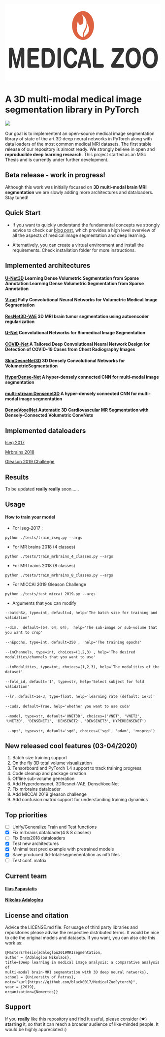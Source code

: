<div align="center">
<img src="figures/med-zoo-logo.png" width=662 height=250/>
</div>

# A 3D multi-modal medical image segmentation library in PyTorch

![](https://img.shields.io/github/license/black0017/MedicalZooPytorch)

Our goal is to implementent an open-source medical image segmentation library of state of the art 3D deep neural networks in PyTorch along with data loaders of the most common medical MRI datasets. The first stable release of our repository is almost ready. We strongly believe in open and **reproducible deep learning research**. This project started as an MSc Thesis and is currently under further development.

## Beta release - work in progress!
Although this work was initially focused on **3D multi-modal brain MRI segmentation** we are slowly adding more architectures and dataloaders. Stay tuned!

## Quick Start
- If you want to quickly understand the fundamental concepts we strongly advice to check our [blog post](https://theaisummer.com/medical-image-deep-learning/ "MedicalZooPytorch article"), which provides a high level overview of all the aspects of medical image segmentation and deep learning. 

- Alternatively, you can create a virtual environment and install the requirements. Check installation folder for more instructions.

## Implemented architectures

#### [U-Net3D](https://arxiv.org/abs/1606.06650) Learning Dense Volumetric Segmentation from Sparse Annotation Learning Dense Volumetric Segmentation from Sparse Annotation

#### [V-net](https://arxiv.org/abs/1606.04797) Fully Convolutional Neural Networks for Volumetric Medical Image Segmentation

#### [ResNet3D-VAE](https://arxiv.org/pdf/1810.11654.pdf) 3D MRI brain tumor segmentation using autoencoder regularization

#### [U-Net](https://arxiv.org/abs/1505.04597 "official paper") Convolutional Networks for Biomedical Image Segmentation

#### [COVID-Net]( https://arxiv.org/pdf/2003.09871.pdf) A Tailored Deep Convolutional Neural Network Design for Detection of COVID-19 Cases from Chest Radiography Images

#### [SkipDesneNet3D](https://arxiv.org/pdf/1709.03199.pdf) 3D Densely Convolutional Networks for VolumetricSegmentation

#### [HyperDense-Net](https://arxiv.org/abs/1804.02967) A hyper-densely connected CNN for multi-modal image segmentation

#### [multi-stream Densenet3D](https://arxiv.org/abs/1804.02967) A hyper-densely connected CNN for multi-modal image segmentation

#### [DenseVoxelNet](https://arxiv.org/abs/1708.00573) Automatic 3D Cardiovascular MR Segmentation with Densely-Connected Volumetric ConvNets

## Implemented dataloaders
[Iseg 2017](http://iseg2017.web.unc.edu/ "Official iseg-2017 dataset page")

[Mrbrains 2018](https://mrbrains18.isi.uu.nl/ "Mrbrains 2018 official website")

[Gleason 2019 Challenge](https://gleason2019.grand-challenge.org/ "MICCAI2019 Gleason challenge")

## Results

 To be updated **really really** soon......

## Usage

#### How to train your model 
- For Iseg-2017 :
```
python ./tests/train_iseg.py --args
```
- For MR brains 2018 (4 classes)
```
python ./tests/train_mrbrains_4_classes.py --args
```
- For MR brains 2018 (8 classes)
```
python ./tests/train_mrbrains_8_classes.py --args
```
- For MICCAI 2019 Gleason Challenge
```
python ./tests/test_miccai_2019.py --args
```
- Arguments that you can modify
```
--batchSz, type=int, default=4, help='The batch size for training and validation'

--dim,  default=(64, 64, 64),  help='The sub-image or sub-volume that you want to crop'

--nEpochs, type=int, default=250 ,  help='The training epochs'

--inChannels, type=int, choices=(1,2,3) , help='The desired modalities/channels that you want to use'

--inModalities, type=int, choices=(1,2,3), help='The modalities of the dataset'

--fold_id, default='1', type=str, help='Select subject for fold validation'

--lr, default=1e-3, type=float, help='learning rate (default: 1e-3)'

--cuda, default=True, help='whether you want to use cuda'

--model, type=str, default='UNET3D', choices=('VNET', 'VNET2', 'UNET3D', 'DENSENET1', 'DENSENET2', 'DENSENET3','HYPERDENSENET')

 --opt', type=str, default='sgd', choices=('sgd', 'adam', 'rmsprop')
```

## New released cool features (03-04/2020)

1. Batch size training support
2. On the fly 3D total volume visualization
3. Tensorboard and PyTorch 1.4 support to track training progress
3. Code cleanup and package creation
4. Offline sub-volume generation 
5. Add Hyperdensenet, 3DResnet-VAE, DenseVoxelNet
6. Fix mrbrains dataloader
7. Add MICCAI 2019 gleason challenge
8. Add confusion matrix support for understanding training dynamics


## Top priorities
- [ ] Unify/Generalize Train and Test functions
- [x] Fix mrbrains dataloader(4 & 8 classes)
- [ ] Fix Brats2018 dataloaders
- [x] Test new architectures
- [x] Minimal test pred example with pretrained models
- [x] Save produced 3d-total-segmenentation as nifti files
- [ ] Test conf. matrix

## Current team

#### [Ilias Papastatis](https://github.com/IliasPap "Git page" )

#### [Nikolas Adaloglou](https://www.linkedin.com/in/adaloglou17/ "LinkedIn page")


## License and citation
Advice the LICENSE.md file. For usage of third party libraries and repositories please advise the respective distributed terms. It would be nice to cite the original models and datasets. If you want, you can also cite this work as:

```
@MastersThesis{adaloglou2019MRIsegmentation,
author = {Adaloglou Nikolaos},
title={Deep learning in medical image analysis: a comparative analysis of
multi-modal brain-MRI segmentation with 3D deep neural networks},
school = {University of Patras},
note="\url{https://github.com/black0017/MedicalZooPytorch}",
year = {2019},
organization={Nemertes}}
```

## Support 
If you **really** like this repository and find it useful, please consider (★) **starring** it, so that it can reach a broader audience of like-minded people. It would be highly appreciated :)
